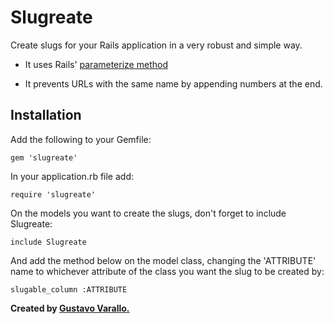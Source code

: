 # Slugreate

Create slugs for your Rails application in a very robust and simple way.

* It uses Rails' [parameterize method](http://api.rubyonrails.org/classes/ActiveSupport/Inflector.html#method-i-parameterize)

* It prevents URLs with the same name by appending numbers at the end.


## Installation

Add the following to your Gemfile:

```
gem 'slugreate'
```

In your application.rb file add:

```
require 'slugreate'
```

On the models you want to create the slugs, don't forget to include Slugreate:

```
include Slugreate
```

And add the method below on the model class, changing the 'ATTRIBUTE' name to whichever attribute of the class you want the slug to be created by:

```
slugable_column :ATTRIBUTE
```



**Created by [Gustavo Varallo.](http://varallo.me)**

